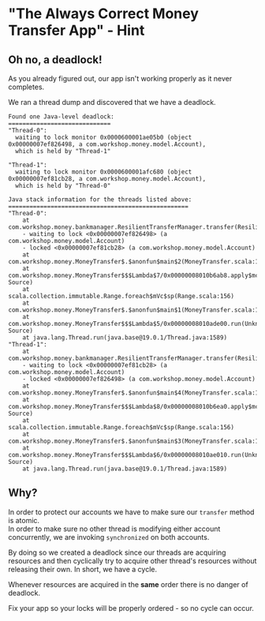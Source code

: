 # "The Always Correct Money Transfer App" - Hint


## Oh no, a deadlock!

As you already figured out, our app isn't working properly as it never completes.  

We ran a thread dump and discovered that we have a deadlock.  

```
Found one Java-level deadlock:
=============================
"Thread-0":
  waiting to lock monitor 0x0000600001ae05b0 (object 0x00000007ef826498, a com.workshop.money.model.Account),
  which is held by "Thread-1"

"Thread-1":
  waiting to lock monitor 0x0000600001afc680 (object 0x00000007ef81cb28, a com.workshop.money.model.Account),
  which is held by "Thread-0"

Java stack information for the threads listed above:
===================================================
"Thread-0":
	at com.workshop.money.bankmanager.ResilientTransferManager.transfer(ResilientTransferManager.scala:12)
	- waiting to lock <0x00000007ef826498> (a com.workshop.money.model.Account)
	- locked <0x00000007ef81cb28> (a com.workshop.money.model.Account)
	at com.workshop.money.MoneyTransfer$.$anonfun$main$2(MoneyTransfer.scala:16)
	at com.workshop.money.MoneyTransfer$$$Lambda$7/0x00000008010b6ab8.apply$mcVI$sp(Unknown Source)
	at scala.collection.immutable.Range.foreach$mVc$sp(Range.scala:156)
	at com.workshop.money.MoneyTransfer$.$anonfun$main$1(MoneyTransfer.scala:16)
	at com.workshop.money.MoneyTransfer$$$Lambda$5/0x00000008010ade00.run(Unknown Source)
	at java.lang.Thread.run(java.base@19.0.1/Thread.java:1589)
"Thread-1":
	at com.workshop.money.bankmanager.ResilientTransferManager.transfer(ResilientTransferManager.scala:12)
	- waiting to lock <0x00000007ef81cb28> (a com.workshop.money.model.Account)
	- locked <0x00000007ef826498> (a com.workshop.money.model.Account)
	at com.workshop.money.MoneyTransfer$.$anonfun$main$4(MoneyTransfer.scala:19)
	at com.workshop.money.MoneyTransfer$$$Lambda$8/0x00000008010b6ea0.apply$mcVI$sp(Unknown Source)
	at scala.collection.immutable.Range.foreach$mVc$sp(Range.scala:156)
	at com.workshop.money.MoneyTransfer$.$anonfun$main$3(MoneyTransfer.scala:19)
	at com.workshop.money.MoneyTransfer$$$Lambda$6/0x00000008010ae010.run(Unknown Source)
	at java.lang.Thread.run(java.base@19.0.1/Thread.java:1589)
```

## Why?

In order to protect our accounts we have to make sure our `transfer` method is atomic.   
In order to make sure no other thread is modifying either account concurrently, we are invoking `synchronized` on both accounts.  

By doing so we created a deadlock since our threads are acquiring resources and then cyclically try to acquire 
other thread's resources without releasing their own. In short, we have a cycle. 

Whenever resources are acquired in the **same** order there is no danger of deadlock.  

Fix your app so your locks will be properly ordered - so no cycle can occur.
